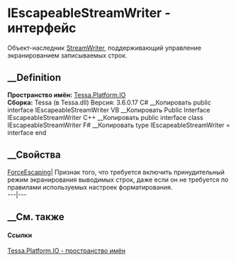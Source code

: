 # IEscapeableStreamWriter - интерфейс
Объект-наследник
[StreamWriter](https://learn.microsoft.com/dotnet/api/system.io.streamwriter),
поддерживающий управление экранированием записываемых строк.
## __Definition
 **Пространство имён:** [Tessa.Platform.IO](N_Tessa_Platform_IO.htm)  
 **Сборка:** Tessa (в Tessa.dll) Версия: 3.6.0.17
C# __Копировать
     public interface IEscapeableStreamWriter
VB __Копировать
     Public Interface IEscapeableStreamWriter
C++ __Копировать
     public interface class IEscapeableStreamWriter
F# __Копировать
     type IEscapeableStreamWriter = interface end
##  __Свойства
[ForceEscaping](P_Tessa_Platform_IO_IEscapeableStreamWriter_ForceEscaping.htm)|
Признак того, что требуется включить принудительный режим экранирования
выводимых строк, даже если он не требуется по правилами используемых настроек
форматирования.  
---|---  
## __См. также
#### Ссылки
[Tessa.Platform.IO - пространство имён](N_Tessa_Platform_IO.htm)
